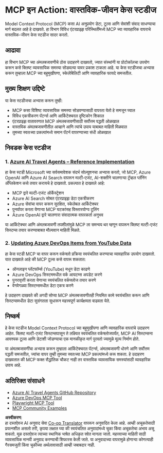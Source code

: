 <!--
CO_OP_TRANSLATOR_METADATA:
{
  "original_hash": "23899e82d806f25e5e46e89aab564dca",
  "translation_date": "2025-06-13T21:24:39+00:00",
  "source_file": "09-CaseStudy/README.md",
  "language_code": "mr"
}
-->
# MCP इन Action: वास्तविक-जीवन केस स्टडीज

Model Context Protocol (MCP) कसा AI अनुप्रयोग डेटा, टूल्स आणि सेवांशी संवाद साधण्याचा मार्ग बदलत आहे हे दाखवते. हा विभाग विविध एंटरप्राइझ परिस्थितींमध्ये MCP च्या व्यावहारिक वापराचे वास्तविक-जीवन केस स्टडीज सादर करतो.

## आढावा

हा विभाग MCP च्या अंमलबजावणीचे ठोस उदाहरणे दाखवतो, ज्यात संस्थांनी या प्रोटोकॉलचा उपयोग करून कसे क्लिष्ट व्यावसायिक समस्या सोडवल्या यावर प्रकाश टाकला आहे. या केस स्टडीजचा अभ्यास करून तुम्हाला MCP च्या बहुमुखीपणा, स्केलेबिलिटी आणि व्यावहारिक फायदे समजतील.

## मुख्य शिक्षण उद्दिष्टे

या केस स्टडीजचा अभ्यास करून तुम्ही:

- MCP कसा विशिष्ट व्यावसायिक समस्या सोडवण्यासाठी वापरता येतो हे समजून घ्याल
- विविध एकत्रीकरण पॅटर्न्स आणि आर्किटेक्चरल दृष्टिकोन शिकाल
- एंटरप्राइझ वातावरणात MCP अंमलबजावणीसाठी सर्वोत्तम पद्धती ओळखाल
- वास्तविक अंमलबजावणीतील आव्हाने आणि त्यांचे उपाय याबाबत माहिती मिळवाल
- तुमच्या स्वतःच्या प्रकल्पांमध्ये समान पॅटर्न वापरण्याच्या संधी ओळखाल

## निवडक केस स्टडीज

### 1. [Azure AI Travel Agents – Reference Implementation](./travelagentsample.md)

हा केस स्टडी Microsoft च्या सर्वसमावेशक संदर्भ सोल्यूशनचा अभ्यास करतो, जो MCP, Azure OpenAI आणि Azure AI Search वापरून मल्टी-एजंट, AI-शक्तीने चालणाऱ्या ट्रॅव्हल प्लॅनिंग अ‍ॅप्लिकेशन कसे तयार करायचे हे दाखवतो. प्रकल्पात हे दाखवले आहे:

- MCP द्वारे मल्टी-एजंट ऑर्केस्ट्रेशन
- Azure AI Search सोबत एंटरप्राइझ डेटा एकत्रीकरण
- Azure सेवांचा वापर करून सुरक्षित, स्केलेबल आर्किटेक्चर
- पुनर्वापर करता येणाऱ्या MCP घटकांसह विस्तारयोग्य टूलिंग
- Azure OpenAI द्वारे चालणारा संवादात्मक वापरकर्ता अनुभव

या आर्किटेक्चर आणि अंमलबजावणी तपशीलांमुळे MCP ला समन्वय थर म्हणून वापरून क्लिष्ट मल्टी-एजंट सिस्टम्स तयार करण्याबाबत मौल्यवान माहिती मिळते.

### 2. [Updating Azure DevOps Items from YouTube Data](./UpdateADOItemsFromYT.md)

हा केस स्टडी MCP चा वापर करून वर्कफ्लो प्रक्रिया स्वयंचलित करण्याचा व्यावहारिक उपयोग दाखवतो. यात दाखवले आहे की MCP टूल्स कसे वापरू शकतात:

- ऑनलाइन प्लॅटफॉर्म्स (YouTube) मधून डेटा काढणे
- Azure DevOps सिस्टममधील वर्क आयटम्स अपडेट करणे
- पुनरावृत्ती करता येणाऱ्या स्वयंचलित वर्कफ्लोज तयार करणे
- वेगवेगळ्या सिस्टम्समधील डेटा एकत्र करणे

हे उदाहरण दाखवते की अगदी सोप्या MCP अंमलबजावणीतही नियमित कामे स्वयंचलित करून आणि सिस्टम्समधील डेटा सुसंगतता सुधारून महत्त्वपूर्ण कार्यक्षमता वाढवता येते.

## निष्कर्ष

हे केस स्टडीज Model Context Protocol च्या बहुमुखीपणा आणि व्यावहारिक वापरांचे उदाहरण आहेत. क्लिष्ट मल्टी-एजंट सिस्टम्सपासून ते लक्ष्यित स्वयंचलित वर्कफ्लोजपर्यंत, MCP AI सिस्टम्सना आवश्यक टूल्स आणि डेटाशी जोडण्याचा एक मानकीकृत मार्ग पुरवतो ज्यामुळे मूल्य निर्माण होते.

या अंमलबजावणींचा अभ्यास करून तुम्हाला आर्किटेक्चरल पॅटर्न्स, अंमलबजावणी धोरणे आणि सर्वोत्तम पद्धती समजतील, ज्यांचा वापर तुम्ही तुमच्या स्वतःच्या MCP प्रकल्पांमध्ये करू शकता. हे उदाहरण दाखवतात की MCP फक्त सैद्धांतिक चौकट नाही तर वास्तविक व्यावसायिक समस्यांसाठी व्यावहारिक उपाय आहे.

## अतिरिक्त संसाधने

- [Azure AI Travel Agents GitHub Repository](https://github.com/Azure-Samples/azure-ai-travel-agents)
- [Azure DevOps MCP Tool](https://github.com/microsoft/azure-devops-mcp)
- [Playwright MCP Tool](https://github.com/microsoft/playwright-mcp)
- [MCP Community Examples](https://github.com/microsoft/mcp)

**अस्वीकरण**:  
हा दस्तऐवज AI अनुवाद सेवा [Co-op Translator](https://github.com/Azure/co-op-translator) वापरून अनुवादित केला आहे. आम्ही अचूकतेसाठी प्रयत्नशील असलो तरी, कृपया लक्षात घ्या की स्वयंचलित अनुवादांमध्ये चुका किंवा अचूकतेचा अभाव असू शकतो. मूळ दस्तऐवज त्याच्या स्थानिक भाषेत अधिकृत स्रोत मानला जातो. महत्त्वाच्या माहिती साठी व्यावसायिक मानवी अनुवाद करण्याची शिफारस केली जाते. या अनुवादाच्या वापरामुळे होणाऱ्या कोणत्याही गैरसमजुती किंवा चुकीच्या अर्थलावासाठी आम्ही जबाबदार नाही.